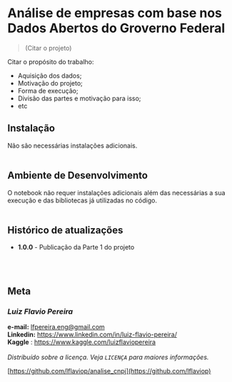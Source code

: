 # Análise de empresas com base nos Dados Abertos do Groverno Federal
> (Citar o projeto)

Citar o propósito do trabalho:
* Aquisição dos dados;
* Motivação do projeto;
* Forma de execução;
* Divisão das partes e motivação para isso;
* etc

## Instalação
Não são necessárias instalações adicionais.<br><br>

## Ambiente de Desenvolvimento
O notebook não requer instalações adicionais além das necessárias a sua execução e das bibliotecas já utilizadas no código.<br><br>


## Histórico de atualizações
* **1.0.0** - Publicação da Parte 1 do projeto

<br><br>

## Meta


### **_Luiz Flavio Pereira_**<br>
**e-mail:** lfpereira.eng@gmail.com<br>
**Linkedin:** <https://www.linkedin.com/in/luiz-flavio-pereira/><br>
**Kaggle** : <https://www.kaggle.com/luizflaviopereira>
<br><br>_Distribuído sobre a licença. Veja `LICENÇA` para maiores informações._

[https://github.com/lflaviop/analise_cnpj](https://github.com/lflaviop)